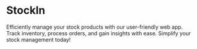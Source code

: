 # StockIn
 Efficiently manage your stock products with our user-friendly web app. Track inventory, process orders, and gain insights with ease. Simplify your stock management today!
